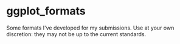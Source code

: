 # ggplot_formats

Some formats I've developed for my submissions. Use at your own discretion: they may not be up to the current standards.